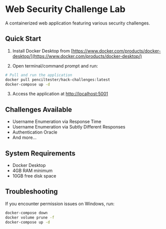 # Web Security Challenge Lab

A containerized web application featuring various security challenges.

## Quick Start

1. Install Docker Desktop from [https://www.docker.com/products/docker-desktop/](https://www.docker.com/products/docker-desktop/)

2. Open terminal/command prompt and run:
```bash
# Pull and run the application
docker pull penciltester/hack-challenges:latest
docker-compose up -d
```

3. Access the application at [http://localhost:5001](http://localhost:5001)

## Challenges Available
- Username Enumeration via Response Time
- Username Enumeration via Subtly Different Responses
- Authentication Oracle
- And more...

## System Requirements
- Docker Desktop
- 4GB RAM minimum
- 10GB free disk space

## Troubleshooting
If you encounter permission issues on Windows, run:
```bash
docker-compose down
docker volume prune -f
docker-compose up -d
```